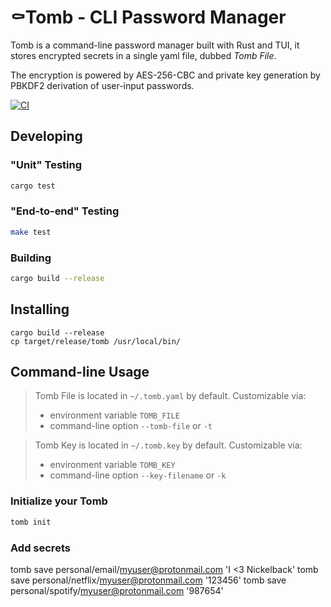 # ⚰Tomb - CLI Password Manager

Tomb is a command-line password manager built with Rust and TUI, it
stores encrypted secrets in a single yaml file, dubbed _Tomb File_.

The encryption is powered by AES-256-CBC and private key generation
by PBKDF2 derivation of user-input passwords.


[![CI](https://github.com/gabrielfalcao/tomb/actions/workflows/rust.yml/badge.svg)](https://github.com/gabrielfalcao/tomb/actions/workflows/rust.yml)


## Developing

### "Unit" Testing

```bash
cargo test
```

### "End-to-end" Testing

```bash
make test
```


### Building

```bash
cargo build --release
```


## Installing

```
cargo build --release
cp target/release/tomb /usr/local/bin/
```


## Command-line Usage


> Tomb File is located in `~/.tomb.yaml` by default.
> Customizable via:
> * environment variable `TOMB_FILE`
> * command-line option `--tomb-file` or `-t`

> Tomb Key is located in `~/.tomb.key` by default.
> Customizable via:
> * environment variable `TOMB_KEY`
> * command-line option `--key-filename` or `-k`


### Initialize your Tomb


```bash
tomb init
```

### Add secrets

tomb save personal/email/myuser@protonmail.com 'I <3 Nickelback'
tomb save personal/netflix/myuser@protonmail.com '123456'
tomb save personal/spotify/myuser@protonmail.com '987654'

```
